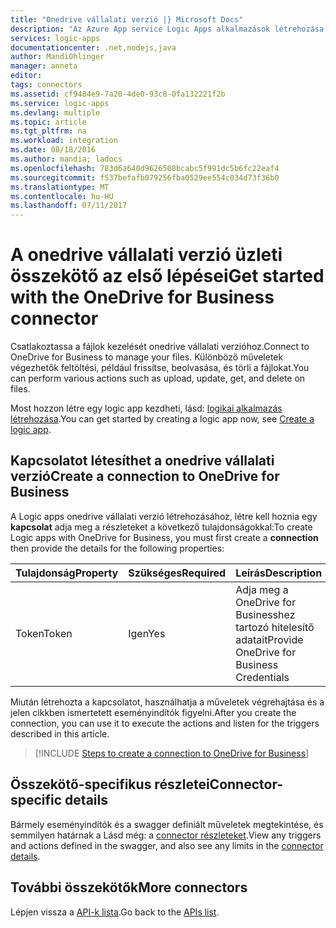 ```yaml
---
title: "Onedrive vállalati verzió |} Microsoft Docs"
description: "Az Azure App service Logic Apps alkalmazások létrehozása Csatlakoztassa a fájlok kezelését onedrive vállalati verzióhoz. Különböző műveletek végezhetők feltöltési, például frissítse, beolvasása, és törli a fájlokat."
services: logic-apps
documentationcenter: .net,nodejs,java
author: MandiOhlinger
manager: anneta
editor: 
tags: connectors
ms.assetid: cf9484e9-7a20-4de0-93c8-0fa132221f2b
ms.service: logic-apps
ms.devlang: multiple
ms.topic: article
ms.tgt_pltfrm: na
ms.workload: integration
ms.date: 08/18/2016
ms.author: mandia; ladocs
ms.openlocfilehash: 783d6a640d9626508bcabc5f991dc5b6fc22eaf4
ms.sourcegitcommit: f537befafb079256fba0529ee554c034d73f36b0
ms.translationtype: MT
ms.contentlocale: hu-HU
ms.lasthandoff: 07/11/2017
---
```

# <a name="get-started-with-the-onedrive-for-business-connector"></a><span data-ttu-id="ab0ea-105">A onedrive vállalati verzió üzleti összekötő az első lépései</span><span class="sxs-lookup"><span data-stu-id="ab0ea-105">Get started with the OneDrive for Business connector</span></span>
<span data-ttu-id="ab0ea-106">Csatlakoztassa a fájlok kezelését onedrive vállalati verzióhoz.</span><span class="sxs-lookup"><span data-stu-id="ab0ea-106">Connect to OneDrive for Business to manage your files.</span></span> <span data-ttu-id="ab0ea-107">Különböző műveletek végezhetők feltöltési, például frissítse, beolvasása, és törli a fájlokat.</span><span class="sxs-lookup"><span data-stu-id="ab0ea-107">You can perform various actions such as upload, update, get, and delete on files.</span></span>

<span data-ttu-id="ab0ea-108">Most hozzon létre egy logic app kezdheti, lásd: [logikai alkalmazás létrehozása](../logic-apps/logic-apps-create-a-logic-app.md).</span><span class="sxs-lookup"><span data-stu-id="ab0ea-108">You can get started by creating a logic app now, see [Create a logic app](../logic-apps/logic-apps-create-a-logic-app.md).</span></span>

## <a name="create-a-connection-to-onedrive-for-business"></a><span data-ttu-id="ab0ea-109">Kapcsolatot létesíthet a onedrive vállalati verzió</span><span class="sxs-lookup"><span data-stu-id="ab0ea-109">Create a connection to OneDrive for Business</span></span>
<span data-ttu-id="ab0ea-110">A Logic apps onedrive vállalati verzió létrehozásához, létre kell hoznia egy **kapcsolat** adja meg a részleteket a következő tulajdonságokkal:</span><span class="sxs-lookup"><span data-stu-id="ab0ea-110">To create Logic apps with OneDrive for Business, you must first create a **connection** then provide the details for the following properties:</span></span>

| <span data-ttu-id="ab0ea-111">Tulajdonság</span><span class="sxs-lookup"><span data-stu-id="ab0ea-111">Property</span></span> | <span data-ttu-id="ab0ea-112">Szükséges</span><span class="sxs-lookup"><span data-stu-id="ab0ea-112">Required</span></span> | <span data-ttu-id="ab0ea-113">Leírás</span><span class="sxs-lookup"><span data-stu-id="ab0ea-113">Description</span></span> |
| --- | --- | --- |
| <span data-ttu-id="ab0ea-114">Token</span><span class="sxs-lookup"><span data-stu-id="ab0ea-114">Token</span></span> |<span data-ttu-id="ab0ea-115">Igen</span><span class="sxs-lookup"><span data-stu-id="ab0ea-115">Yes</span></span> |<span data-ttu-id="ab0ea-116">Adja meg a OneDrive for Businesshez tartozó hitelesítő adatait</span><span class="sxs-lookup"><span data-stu-id="ab0ea-116">Provide OneDrive for Business Credentials</span></span> |

<span data-ttu-id="ab0ea-117">Miután létrehozta a kapcsolatot, használhatja a műveletek végrehajtása és a jelen cikkben ismertetett eseményindítók figyelni.</span><span class="sxs-lookup"><span data-stu-id="ab0ea-117">After you create the connection, you can use it to execute the actions and listen for the triggers described in this article.</span></span>

> [!INCLUDE [Steps to create a connection to OneDrive for Business](../../includes/connectors-create-api-onedriveforbusiness.md)]
> 

## <a name="connector-specific-details"></a><span data-ttu-id="ab0ea-118">Összekötő-specifikus részletei</span><span class="sxs-lookup"><span data-stu-id="ab0ea-118">Connector-specific details</span></span>

<span data-ttu-id="ab0ea-119">Bármely eseményindítók és a swagger definiált műveletek megtekintése, és semmilyen határnak a Lásd még: a [connector részleteket](/connectors/onedriveforbusinessconnector/).</span><span class="sxs-lookup"><span data-stu-id="ab0ea-119">View any triggers and actions defined in the swagger, and also see any limits in the [connector details](/connectors/onedriveforbusinessconnector/).</span></span>

## <a name="more-connectors"></a><span data-ttu-id="ab0ea-120">További összekötők</span><span class="sxs-lookup"><span data-stu-id="ab0ea-120">More connectors</span></span>
<span data-ttu-id="ab0ea-121">Lépjen vissza a [API-k lista](apis-list.md).</span><span class="sxs-lookup"><span data-stu-id="ab0ea-121">Go back to the [APIs list](apis-list.md).</span></span>